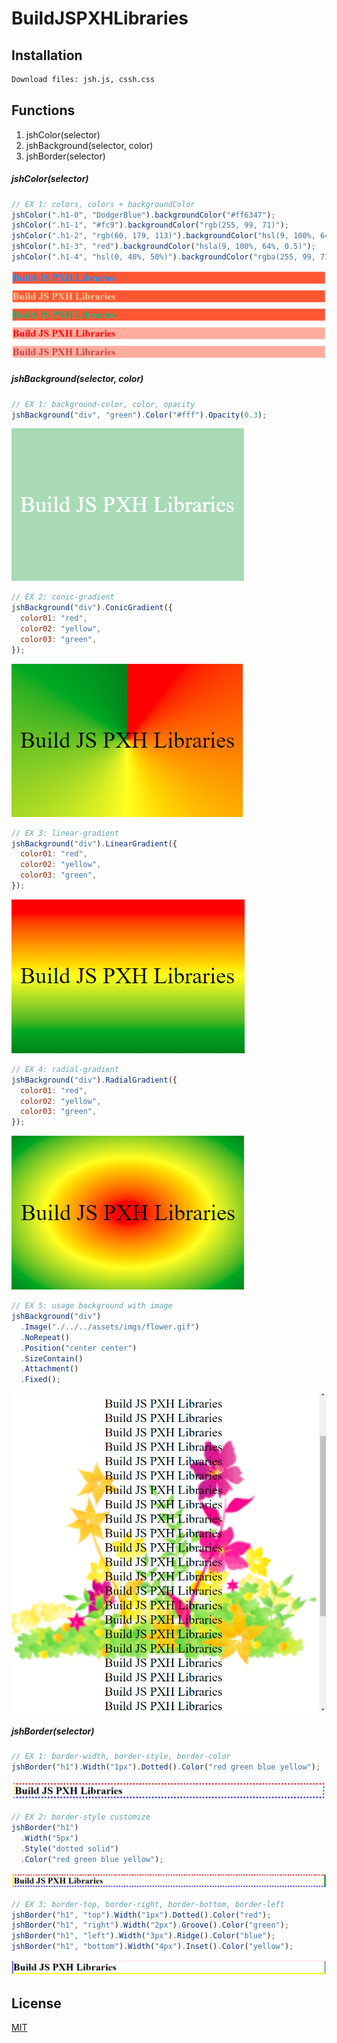 # BuildJSPXHLibraries

## Installation

```bash
Download files: jsh.js, cssh.css
```

## Functions

1. jshColor(selector)
2. jshBackground(selector, color)
3. jshBorder(selector)

##### jshColor(selector)

```javascript
// EX 1: colors, colors + backgroundColor
jshColor(".h1-0", "DodgerBlue").backgroundColor("#ff6347");
jshColor(".h1-1", "#fc9").backgroundColor("rgb(255, 99, 71)");
jshColor(".h1-2", "rgb(60, 179, 113)").backgroundColor("hsl(9, 100%, 64%)");
jshColor(".h1-3", "red").backgroundColor("hsla(9, 100%, 64%, 0.5)");
jshColor(".h1-4", "hsl(0, 40%, 50%)").backgroundColor("rgba(255, 99, 71, 0.5)");
```

![jshColorEX1](./assets/imgs/colors/jshColorEX1.PNG)

##### jshBackground(selector, color)

```javascript
// EX 1: background-color, color, opacity
jshBackground("div", "green").Color("#fff").Opacity(0.3);
```

![jshBackgroundEX1](./assets/imgs/backgrounds/jshBackgroundEX1.PNG)

```javascript
// EX 2: conic-gradient
jshBackground("div").ConicGradient({
  color01: "red",
  color02: "yellow",
  color03: "green",
});
```

![jshBackgroundEX2](./assets/imgs/backgrounds/jshBackgroundEX2.PNG)

```javascript
// EX 3: linear-gradient
jshBackground("div").LinearGradient({
  color01: "red",
  color02: "yellow",
  color03: "green",
});
```

![jshBackgroundEX3](./assets/imgs/backgrounds/jshBackgroundEX3.PNG)

```javascript
// EX 4: radial-gradient
jshBackground("div").RadialGradient({
  color01: "red",
  color02: "yellow",
  color03: "green",
});
```

![jshBackgroundEX4](./assets/imgs/backgrounds/jshBackgroundEX4.PNG)

```javascript
// EX 5: usage background with image
jshBackground("div")
  .Image("./../../assets/imgs/flower.gif")
  .NoRepeat()
  .Position("center center")
  .SizeContain()
  .Attachment()
  .Fixed();
```

![jshBackgroundEX5](./assets/imgs/backgrounds/jshBackgroundEX5.PNG)

##### jshBorder(selector)

```javascript
// EX 1: border-width, border-style, border-color
jshBorder("h1").Width("1px").Dotted().Color("red green blue yellow");
```

![jshBorderEX1](./assets/imgs/borders/jshBorderEX1.PNG)

```javascript
// EX 2: border-style customize
jshBorder("h1")
  .Width("5px")
  .Style("dotted solid")
  .Color("red green blue yellow");
```

![jshBorderEX2](./assets/imgs/borders/jshBorderEX2.PNG)

```javascript
// EX 3: border-top, border-right, border-bottom, border-left
jshBorder("h1", "top").Width("1px").Dotted().Color("red");
jshBorder("h1", "right").Width("2px").Groove().Color("green");
jshBorder("h1", "left").Width("3px").Ridge().Color("blue");
jshBorder("h1", "bottom").Width("4px").Inset().Color("yellow");
```

![jshBorderEX3](./assets/imgs/borders/jshBorderEX3.PNG)

## License

[MIT](https://choosealicense.com/licenses/mit/)
